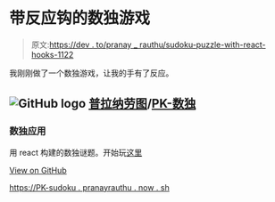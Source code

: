 # 带反应钩的数独游戏

> 原文:[https://dev . to/pranay _ rauthu/sudoku-puzzle-with-react-hooks-1122](https://dev.to/pranay_rauthu/sudoku-puzzle-with-react-hooks-1122)

我刚刚做了一个数独游戏，让我的手有了反应。

## ![GitHub logo](../Images/a73f630113876d78cff79f59c2125b24.png) [普拉纳劳图](https://github.com/pranayrauthu)/[PK-数独](https://github.com/pranayrauthu/pk-sudoku)

### 数独应用

<article class="markdown-body entry-content container-lg" itemprop="text">

用 react 构建的数独谜题。开始玩[这里](https://pk-sudoku.pranayrauthu.now.sh/)

</article>

[View on GitHub](https://github.com/pranayrauthu/pk-sudoku)

[https://PK-sudoku . pranayrauthu . now . sh](https://pk-sudoku.pranayrauthu.now.sh)